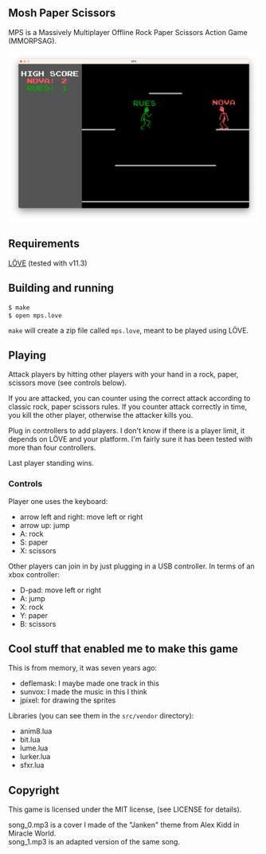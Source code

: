 ## Mosh Paper Scissors

MPS is a Massively Multiplayer Offline Rock Paper Scissors Action Game
(MMORPSAG).

![Screenshot](screenshot-playing.png)

## Requirements

[LÖVE](https://love2d.org) (tested with v11.3)

## Building and running

```shell
$ make
$ open mps.love
```

`make` will create a zip file called `mps.love`, meant to be played using LÖVE.

## Playing

Attack players by hitting other players with your hand in a rock, paper,
scissors move (see controls below).

If you are attacked, you can counter using the correct attack according to
classic rock, paper scissors rules. If you counter attack correctly in time,
you kill the other player, otherwise the attacker kills you.

Plug in controllers to add players. I don't know if there is a player limit, it
depends on LÖVE and your platform. I'm fairly sure it has been tested with more
than four controllers.

Last player standing wins.

### Controls

Player one uses the keyboard:
- arrow left and right: move left or right
- arrow up: jump
- A: rock
- S: paper
- X: scissors

Other players can join in by just plugging in a USB controller. In terms of an xbox controller:
- D-pad: move left or right
- A: jump
- X: rock
- Y: paper
- B: scissors

## Cool stuff that enabled me to make this game

This is from memory, it was seven years ago:

- deflemask: I maybe made one track in this
- sunvox: I made the music in this I think
- jpixel: for drawing the sprites

Libraries (you can see them in the `src/vendor` directory):

- anim8.lua
- bit.lua
- lume.lua
- lurker.lua
- sfxr.lua

## Copyright

This game is licensed under the MIT license, (see LICENSE for details).

song_0.mp3 is a cover I made of the "Janken" theme from Alex Kidd in Miracle World.  
song_1.mp3 is an adapted version of the same song.
